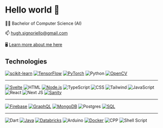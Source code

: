 # Hello world 👋

👨‍🎓 Bachelor of Computer Science (AI)

📫 <hugh.signoriello@gmail.com>

🖥️ [Learn more about me here](https://hughsignoriello.com)

## Technologies

[![scikit-learn](https://img.shields.io/badge/scikit--learn-%23F7931E.svg?style=for-the-badge&logo=scikit-learn&logoColor=white)](https://scikit-learn.org/)
[![TensorFlow](https://img.shields.io/badge/TensorFlow-%23FF6F00.svg?style=for-the-badge&logo=tensorflow&logoColor=white)](https://www.tensorflow.org/)
[![PyTorch](https://img.shields.io/badge/PyTorch-%23EE4C2C.svg?style=for-the-badge&logo=pytorch&logoColor=white)](https://pytorch.org/)
![Python](https://img.shields.io/badge/python%20-%2314354C.svg?&style=for-the-badge&logo=python&logoColor=white)
[![OpenCV](https://img.shields.io/badge/OpenCV-%233776AB.svg?style=for-the-badge&logo=opencv&logoColor=white)](https://opencv.org/)

---

[![Svelte](https://img.shields.io/badge/Svelte-FF3E00.svg?style=for-the-badge&logo=svelte&logoColor=white)](https://svelte.dev/)
![HTML](https://img.shields.io/badge/html-%23E34F26.svg?style=for-the-badge&logo=html5&logoColor=white)
[![Node.js](https://img.shields.io/badge/Node.js-%23339933.svg?style=for-the-badge&logo=node.js&logoColor=white)](https://nodejs.org/)
![TypeScript](https://img.shields.io/badge/typescript-%23007ACC.svg?style=for-the-badge&logo=typescript&logoColor=white)
![CSS](https://img.shields.io/badge/css-%231572B6.svg?style=for-the-badge&logo=css3&logoColor=white)
![Tailwind](https://img.shields.io/badge/tailwind-06B6D4.svg?style=for-the-badge&logo=tailwindcss&logoColor=white)
![JavaScript](https://img.shields.io/badge/javascript-%23323330.svg?style=for-the-badge&logo=javascript&logoColor=%23F7DF1E)
![React](https://img.shields.io/badge/react-%2320232a.svg?style=for-the-badge&logo=react&logoColor=%2361DAFB)
![Next JS](https://img.shields.io/badge/Next-black?style=for-the-badge&logo=next.js&logoColor=white)
[![Sanity](https://img.shields.io/badge/Sanity-000000.svg?style=for-the-badge&logo=sanity&logoColor=white)](https://www.sanity.io/)

---
[![Firebase](https://img.shields.io/badge/Firebase-FFCA28.svg?style=for-the-badge&logo=firebase&logoColor=black)](https://firebase.google.com/)
[![GraphQL](https://img.shields.io/badge/GraphQL-E10098.svg?style=for-the-badge&logo=graphql&logoColor=white)](https://graphql.org/)
[![MongoDB](https://img.shields.io/badge/MongoDB-47A248.svg?style=for-the-badge&logo=mongodb&logoColor=white)](https://www.mongodb.com/)
![Postgres](https://img.shields.io/badge/postgres-%23316192.svg?style=for-the-badge&logo=postgresql&logoColor=white)
[![SQL](https://img.shields.io/badge/SQL-003B57.svg?style=for-the-badge&logo=sql&logoColor=white)](https://en.wikipedia.org/wiki/SQL)


---
![Dart](https://img.shields.io/badge/Dart-0175C2?style=for-the-badge&logo=dart&logoColor=white)
[![Java](https://img.shields.io/badge/Java-%23ED8B00.svg?style=for-the-badge&logo=java&logoColor=white)](https://www.java.com/)
[![Databricks](https://img.shields.io/badge/Databricks-FF813F.svg?style=for-the-badge&logo=databricks&logoColor=white)](https://databricks.com/)
![Arduino](https://img.shields.io/badge/-arduino-00979D?style=for-the-badge&logo=Arduino&logoColor=white)
[![Docker](https://img.shields.io/badge/Docker-2496ED.svg?style=for-the-badge&logo=docker&logoColor=white)](https://www.docker.com/)
![CPP](https://img.shields.io/badge/c++%20-%2300599C.svg?&style=for-the-badge&logo=c%2B%2B&ogoColor=white)
![Shell Script](https://img.shields.io/badge/shell_script-%23121011.svg?style=for-the-badge&logo=gnu-bash&logoColor=white)


<!--
**hughmancoder/hughmancoder** is a ✨ _special_ ✨ repository because its `README.md` (this file) appears on your GitHub profile.

Here are some ideas to get you started:

- 🔭 I’m currently working on ...
- 🌱 I’m currently learning ...
- 👯 I’m looking to collaborate on ...
- 🤔 I’m looking for help with ...
- 💬 Ask me about ...
- 📫 How to reach me: ...
- 😄 Pronouns: ...
- ⚡ Fun fact: ...
-->
